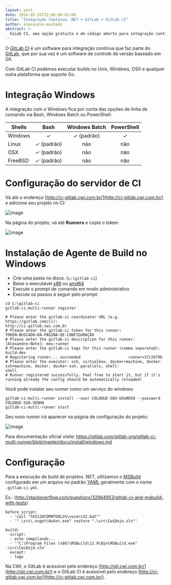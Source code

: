 ```yaml
---
layout: post
date: 2016-05-25T12:00:00-02:00
title: "Integração Contínua .NET + GitLab + GitLab CI"
author: alexandre-machado
abstract: >
  GiLab CI, uma opção gratuita e de código aberto para integração contínua na CWI
---
```

O [GitLab CI](https://about.gitlab.com/gitlab-ci/) é um software para integração contínua que faz parte do [GitLab](https://about.gitlab.com/), que por sua vez é um software de controle de versão baseado em Git.

Com GitLab CI podemos executar builds no Unix, Windows, OSX e qualquer outra plataforma que suporte Go.

# Integração Windows
A integração com o Windows fica por conta das opções de linha de comando via Bash, Windows Batch ou PowerShell:

| Shells  |    Bash    | Windows Batch | PowerShell |
|---------|:----------:|:-------------:|:----------:|
| Windows |      ✓     |   ✓ (padrão)  |      ✓     |
| Linux   | ✓ (padrão) |      não      |     não    |
| OSX     | ✓ (padrão) |      não      |     não    |
| FreeBSD | ✓ (padrão) |      não      |     não    |

# Configuração do servidor de CI
Vá até o endereço [http://ci-gitlab.cwi.com.br/](http://ci-gitlab.cwi.com.br/) e adicione seu projeto no CI:

![image](https://cloud.githubusercontent.com/assets/1766903/15524513/96dff518-21f9-11e6-8570-da8897272b45.png)

Na página do projeto, vá até **Runners** e copie o token:

![image](https://cloud.githubusercontent.com/assets/1766903/15524583/16d893a6-21fa-11e6-8c99-3d3272b78fc5.png)

# Instalação de Agente de Build no Windows
* Crie uma pasta no disco. (`c:\gitlab-ci`)
* Baixe o executável [x86](https://gitlab-ci-multi-runner-downloads.s3.amazonaws.com/latest/binaries/gitlab-ci-multi-runner-windows-386.exe) ou [amd64](https://gitlab-ci-multi-runner-downloads.s3.amazonaws.com/latest/binaries/gitlab-ci-multi-runner-windows-amd64.exe)
* Execute o prompt de comando em modo administrativo
* Execute os passos à seguir pelo prompt:

```
cd C:\gitlab-ci
gitlab-ci-multi-runner register

# Please enter the gitlab-ci coordinator URL (e.g. https://gitlab.com/ci):
http://ci-gitlab.cwi.com.br
# Please enter the gitlab-ci token for this runner:
TOKEN-BUSCADO-DA-PÁGINA-DE-CONFIGURAÇÃO
# Please enter the gitlab-ci description for this runner:
[Alexandre-Note]: meu-runner
# Please enter the gitlab-ci tags for this runner (comma separated):
build-dev
# Registering runner... succeeded                     runner=37c2979b
# Please enter the executor: ssh, virtualbox, docker+machine, docker-ssh+machine, docker, docker-ssh, parallels, shell:
shell
# Runner registered successfully. Feel free to start it, but if it's running already the config should be automatically reloaded!
```

Você pode instalar seu *runner* como um serviço do windows:

```
gitlab-ci-multi-runner install --user COLOQUE-SEU-USUÁRIO --password COLOQUE-SUA-SENHA
gitlab-ci-multi-runner start
```

Seu novo *runner* irá aparecer na página de configuração do projeto:

![image](https://cloud.githubusercontent.com/assets/1766903/15524400/7e7ff302-21f8-11e6-80dd-dbdddf234683.png)

Para documentação oficial visite: https://gitlab.com/gitlab-org/gitlab-ci-multi-runner/blob/master/docs/install/windows.md 

# Configuração 
Para a execução de build de projetos .NET, utilizamos o [MSBuild](https://msdn.microsoft.com/pt-br/library/ms164311.aspx) configurado em um arquivo no padrão [YAML](https://en.wikipedia.org/wiki/YAML) geralmente com o nome `.gitlab-ci.yml`.

Ex.: (http://stackoverflow.com/questions/32964953/gitlab-ci-and-msbuild-with-tests)

```
before_script:
  - 'call "%VS120COMNTOOLS%\vsvars32.bat"'
  - '".\src\.nuget\NuGet.exe" restore ".\src\CwiDojo.sln"'

build:
  script:
  - echo compilando... 
  - '"C:\Program Files (x86)\MSBuild\12.0\Bin\MSBuild.exe" .\src\CwiDojo.sln'
  except:
  - tags
```

Na CWI, o GitLab é acessível pelo endereço [http://git.cwi.com.br/](http://git.cwi.com.br/) e o GitLab CI é acessível pelo endereço [http://ci-gitlab.cwi.com.br/](http://ci-gitlab.cwi.com.br/).
